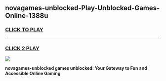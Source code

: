 
## novagames-unblocked-Play-Unblocked-Games-Online-1388u
<h3>
<a href="https://premium76.site?title=novagames-unblocked&ref=25A">CLICK TO PLAY</a></h3>
<hr>

<h3>
<a href="https://premium76.site?title=novagames-unblocked&ref=25A">CLICK 2 PLAY</a>
  
</h3>

<a href="https://premium76.site?title=novagames-unblocked&ref=25A"><img src="https://clearcache.store/games.png"></a>


**novagames-unblocked games unblocked: Your Gateway to Fun and Accessible Online Gaming**
